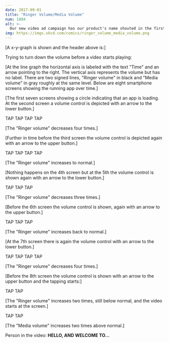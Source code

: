 ```yaml
---
date: 2017-09-01
title: "Ringer Volume/Media Volume"
num: 1884
alt: >-
  Our new video ad campaign has our product's name shouted in the first 500 milliseconds, so we can reach the people in adjacent rooms while the viewer is still turning down the volume.
img: https://imgs.xkcd.com/comics/ringer_volume_media_volume.png
---
```

[A x-y-graph is shown and the header above is:]

Trying to turn down the volume before a video starts playing:

[At the line graph the horizontal axis is labeled with the text "Time" and an arrow pointing to the right. The vertical axis represents the volume but has no label. There are two signed lines, "Ringer volume" in black and "Media volume" in gray roughly at the same level. Below are eight smartphone screens showing the running app over time.]

[The first seven screens showing a circle indicating that an app is loading. At the second screen a volume control is depicted with an arrow to the lower button.]

TAP TAP TAP TAP

[The "Ringer volume" decreases four times.]

[Further in time before the third screen the volume control is depicted again with an arrow to the upper button.]

TAP TAP TAP TAP

[The "Ringer volume" increases to normal.]

[Nothing happens on the 4th screen but at the 5th the volume control is shown again with an arrow to the lower button.]

TAP TAP TAP

[The "Ringer volume" decreases three times.]

[Before the 6th screen the volume control is shown, again with an arrow to the upper button.]

TAP TAP TAP

[The "Ringer volume" increases back to normal.]

[At the 7th screen there is again the volume control with an arrow to the lower button.]

TAP TAP TAP TAP

[The "Ringer volume" decreases four times.]

[Before the 8th screen the volume control is shown with an arrow to the upper button and the tapping starts:]

TAP TAP

[The "Ringer volume" increases two times, still below normal, and the video starts at the screen.]

TAP TAP

[The "Media volume" increases two times above normal.]

Person in the video: **HELLO, AND WELCOME TO...**